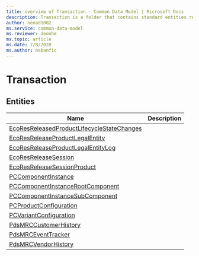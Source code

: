 ```yaml
---
title: overview of Transaction - Common Data Model | Microsoft Docs
description: Transaction is a folder that contains standard entities related to the Common Data Model.
author: nenad1002
ms.service: common-data-model
ms.reviewer: deonhe
ms.topic: article
ms.date: 7/8/2020
ms.author: nebanfic
---
```


# Transaction


## Entities

|Name|Description|
|---|---|
|[EcoResReleasedProductLifecycleStateChanges](EcoResReleasedProductLifecycleStateChanges.md)||
|[EcoResReleaseProductLegalEntity](EcoResReleaseProductLegalEntity.md)||
|[EcoResReleaseProductLegalEntityLog](EcoResReleaseProductLegalEntityLog.md)||
|[EcoResReleaseSession](EcoResReleaseSession.md)||
|[EcoResReleaseSessionProduct](EcoResReleaseSessionProduct.md)||
|[PCComponentInstance](PCComponentInstance.md)||
|[PCComponentInstanceRootComponent](PCComponentInstanceRootComponent.md)||
|[PCComponentInstanceSubComponent](PCComponentInstanceSubComponent.md)||
|[PCProductConfiguration](PCProductConfiguration.md)||
|[PCVariantConfiguration](PCVariantConfiguration.md)||
|[PdsMRCCustomerHistory](PdsMRCCustomerHistory.md)||
|[PdsMRCEventTracker](PdsMRCEventTracker.md)||
|[PdsMRCVendorHistory](PdsMRCVendorHistory.md)||
